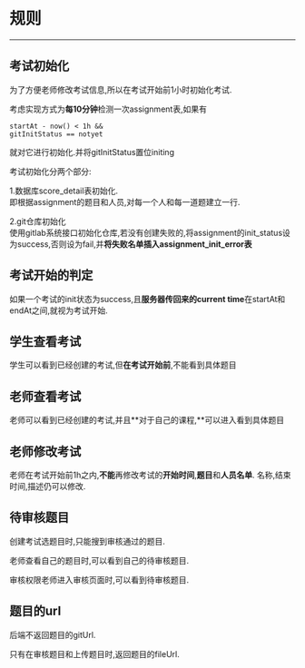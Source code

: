 # 规则

---

## 考试初始化

为了方便老师修改考试信息,所以在考试开始前1小时初始化考试.

考虑实现方式为**每10分钟**检测一次assignment表,如果有

```
startAt - now() < 1h &&
gitInitStatus == notyet
```

就对它进行初始化.并将gitInitStatus置位initing

考试初始化分两个部分:

1.数据库score\_detail表初始化.  
即根据assignment的题目和人员,对每一个人和每一道题建立一行.

2.git仓库初始化  
使用gitlab系统接口初始化仓库,若没有创建失败的,将assignment的init\_status设为success,否则设为fail,并**将失败名单插入assignment\_init\_error表**

## 考试开始的判定

如果一个考试的init状态为success,且**服务器传回来的current time**在startAt和endAt之间,就视为考试开始.

## 学生查看考试

学生可以看到已经创建的考试,但**在考试开始前**,不能看到具体题目

## 老师查看考试

老师可以看到已经创建的考试,并且**对于自己的课程,**可以进入看到具体题目

## 老师修改考试

老师在考试开始前1h之内,**不能**再修改考试的**开始时间**,**题目**和**人员名单**. 名称,结束时间,描述仍可以修改.

## 待审核题目

创建考试选题目时,只能搜到审核通过的题目.

老师查看自己的题目时,可以看到自己的待审核题目.

审核权限老师进入审核页面时,可以看到待审核题目.

## 题目的url

后端不返回题目的gitUrl.

只有在审核题目和上传题目时,返回题目的fileUrl.



